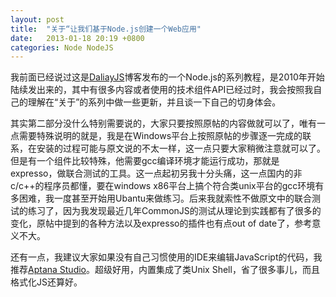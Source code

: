 ```yaml
---
layout: post
title:  "关于“让我们基于Node.js创建一个Web应用"
date:   2013-01-18 20:19 +0800
categories: Node NodeJS
---
```


我前面已经说过这是[DaliayJS](http://dailyjs.com/)博客发布的一个Node.js的系列教程，是2010年开始陆续发出来的，其中有很多内容或者使用的技术组件API已经过时，我会按照我自己的理解在“关于”的系列中做一些更新，并且谈一下自己的切身体会。

其实第二部分没什么特别需要说的，大家只要按照原帖的内容做就可以了，唯有一点需要特殊说明的就是，我是在Windows平台上按照原帖的步骤逐一完成的联系，在安装的过程可能与原文说的不太一样，这一点只要大家稍微注意就可以了。但是有一个组件比较特殊，他需要gcc编译环境才能运行成功，那就是expresso，做联合测试的工具。这一点起初另我十分头痛，这一点国内的非c/c++的程序员都懂，要在windows x86平台上搞个符合类unix平台的gcc环境有多困难，我一度甚至开始用Ubantu来做练习。后来我就索性不做原文中的联合测试的练习了，因为我发现最近几年CommonJS的测试从理论到实践都有了很多的变化，原帖中提到的各种方法以及expresso的插件也有点out of date了，参考意义不大。

还有一点，我建议大家如果没有自己习惯使用的IDE来编辑JavaScript的代码，我推荐[Aptana Studio](http://www.aptana.com/)。超级好用，内置集成了类Unix Shell，省了很多事儿，而且格式化JS还算好。

